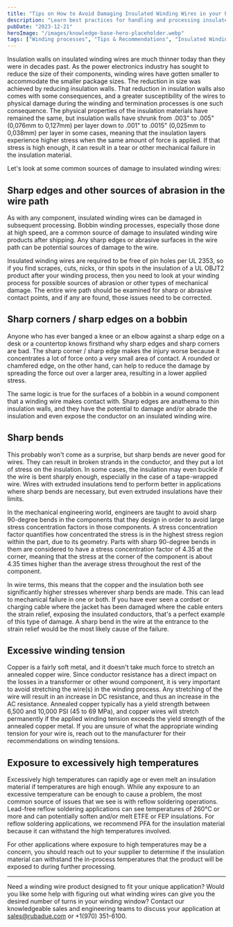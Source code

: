 ```yaml
---
title: "Tips on How to Avoid Damaging Insulated Winding Wires in your Process"
description: "Learn best practices for handling and processing insulated winding wires to prevent damage."
pubDate: "2023-12-21"
heroImage: "/images/knowledge-base-hero-placeholder.webp"
tags: ["Winding processes", "Tips & Recommendations", "Insulated Winding Wire"]
---
```


Insulation walls on insulated winding wires are much thinner today than they were in decades past. As the power electronics industry has sought to reduce the size of their components, winding wires have gotten smaller to accommodate the smaller package sizes. The reduction in size was achieved by reducing insulation walls. That reduction in insulation walls also comes with some consequences, and a greater susceptibility of the wires to physical damage during the winding and termination processes is one such consequence. The physical properties of the insulation materials have remained the same, but insulation walls have shrunk from .003" to .005" (0,076mm to 0,127mm) per layer down to .001" to .0015" (0,025mm to 0,038mm) per layer in some cases, meaning that the insulation layers experience higher stress when the same amount of force is applied. If that stress is high enough, it can result in a tear or other mechanical failure in the insulation material.

Let's look at some common sources of damage to insulated winding wires:

## Sharp edges and other sources of abrasion in the wire path

As with any component, insulated winding wires can be damaged in subsequent processing. Bobbin winding processes, especially those done at high speed, are a common source of damage to insulated winding wire products after shipping. Any sharp edges or abrasive surfaces in the wire path can be potential sources of damage to the wire.

Insulated winding wires are required to be free of pin holes per UL 2353, so if you find scrapes, cuts, nicks, or thin spots in the insulation of a UL OBJT2 product after your winding process, then you need to look at your winding process for possible sources of abrasion or other types of mechanical damage. The entire wire path should be examined for sharp or abrasive contact points, and if any are found, those issues need to be corrected.

## Sharp corners / sharp edges on a bobbin

Anyone who has ever banged a knee or an elbow against a sharp edge on a desk or a countertop knows firsthand why sharp edges and sharp corners are bad. The sharp corner / sharp edge makes the injury worse because it concentrates a lot of force onto a very small area of contact. A rounded or chamfered edge, on the other hand, can help to reduce the damage by spreading the force out over a larger area, resulting in a lower applied stress.

The same logic is true for the surfaces of a bobbin in a wound component that a winding wire makes contact with. Sharp edges are anathema to thin insulation walls, and they have the potential to damage and/or abrade the insulation and even expose the conductor on an insulated winding wire.

## Sharp bends

This probably won't come as a surprise, but sharp bends are never good for wires. They can result in broken strands in the conductor, and they put a lot of stress on the insulation. In some cases, the insulation may even buckle if the wire is bent sharply enough, especially in the case of a tape-wrapped wire. Wires with extruded insulations tend to perform better in applications where sharp bends are necessary, but even extruded insulations have their limits.

In the mechanical engineering world, engineers are taught to avoid sharp 90-degree bends in the components that they design in order to avoid large stress concentration factors in those components. A stress concentration factor quantifies how concentrated the stress is in the highest stress region within the part, due to its geometry. Parts with sharp 90-degree bends in them are considered to have a stress concentration factor of 4.35 at the corner, meaning that the stress at the corner of the component is about 4.35 times higher than the average stress throughout the rest of the component.

In wire terms, this means that the copper and the insulation both see significantly higher stresses wherever sharp bends are made. This can lead to mechanical failure in one or both. If you have ever seen a cordset or charging cable where the jacket has been damaged where the cable enters the strain relief, exposing the insulated conductors, that's a perfect example of this type of damage. A sharp bend in the wire at the entrance to the strain relief would be the most likely cause of the failure.

## Excessive winding tension

Copper is a fairly soft metal, and it doesn't take much force to stretch an annealed copper wire. Since conductor resistance has a direct impact on the losses in a transformer or other wound component, it is very important to avoid stretching the wire(s) in the winding process. Any stretching of the wire will result in an increase in DC resistance, and thus an increase in the AC resistance. Annealed copper typically has a yield strength between 6,500 and 10,000 PSI (45 to 69 MPa), and copper wires will stretch permanently if the applied winding tension exceeds the yield strength of the annealed copper metal. If you are unsure of what the appropriate winding tension for your wire is, reach out to the manufacturer for their recommendations on winding tensions.

## Exposure to excessively high temperatures

Excessively high temperatures can rapidly age or even melt an insulation material if temperatures are high enough. While any exposure to an excessive temperature can be enough to cause a problem, the most common source of issues that we see is with reflow soldering operations. Lead-free reflow soldering applications can see temperatures of 260°C or more and can potentially soften and/or melt ETFE or FEP insulations. For reflow soldering applications, we recommend PFA for the insulation material because it can withstand the high temperatures involved.

For other applications where exposure to high temperatures may be a concern, you should reach out to your supplier to determine if the insulation material can withstand the in-process temperatures that the product will be exposed to during further processing.

---

Need a winding wire product designed to fit your unique application? Would you like some help with figuring out what winding wires can give you the desired number of turns in your winding window? Contact our knowledgeable sales and engineering teams to discuss your application at sales@rubadue.com or +1(970) 351-6100. 